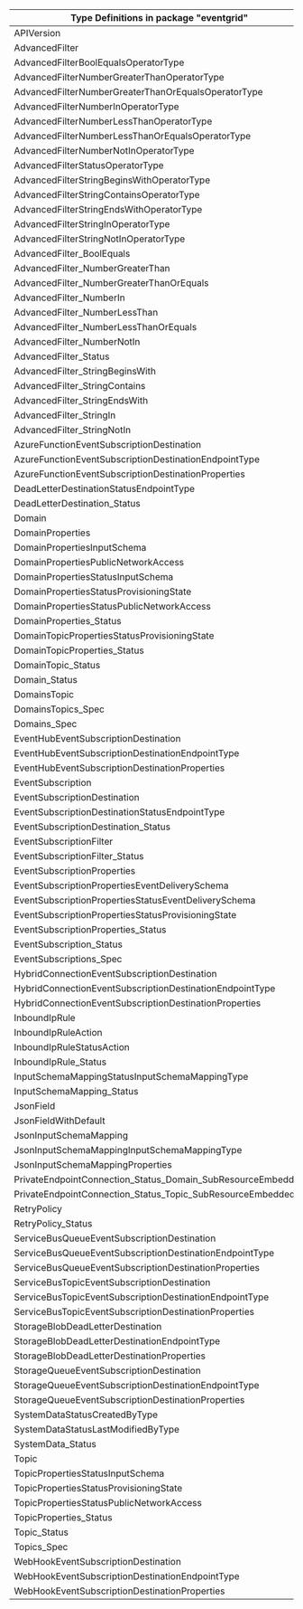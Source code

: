 | Type Definitions in package "eventgrid"                     | v1alpha1api20200601 | v1beta20200601 |
|-------------------------------------------------------------|---------------------|----------------|
| APIVersion                                                  | v1alpha1api20200601 | v1beta20200601 |
| AdvancedFilter                                              | v1alpha1api20200601 | v1beta20200601 |
| AdvancedFilterBoolEqualsOperatorType                        | v1alpha1api20200601 | v1beta20200601 |
| AdvancedFilterNumberGreaterThanOperatorType                 | v1alpha1api20200601 | v1beta20200601 |
| AdvancedFilterNumberGreaterThanOrEqualsOperatorType         | v1alpha1api20200601 | v1beta20200601 |
| AdvancedFilterNumberInOperatorType                          | v1alpha1api20200601 | v1beta20200601 |
| AdvancedFilterNumberLessThanOperatorType                    | v1alpha1api20200601 | v1beta20200601 |
| AdvancedFilterNumberLessThanOrEqualsOperatorType            | v1alpha1api20200601 | v1beta20200601 |
| AdvancedFilterNumberNotInOperatorType                       | v1alpha1api20200601 | v1beta20200601 |
| AdvancedFilterStatusOperatorType                            | v1alpha1api20200601 | v1beta20200601 |
| AdvancedFilterStringBeginsWithOperatorType                  | v1alpha1api20200601 | v1beta20200601 |
| AdvancedFilterStringContainsOperatorType                    | v1alpha1api20200601 | v1beta20200601 |
| AdvancedFilterStringEndsWithOperatorType                    | v1alpha1api20200601 | v1beta20200601 |
| AdvancedFilterStringInOperatorType                          | v1alpha1api20200601 | v1beta20200601 |
| AdvancedFilterStringNotInOperatorType                       | v1alpha1api20200601 | v1beta20200601 |
| AdvancedFilter_BoolEquals                                   | v1alpha1api20200601 | v1beta20200601 |
| AdvancedFilter_NumberGreaterThan                            | v1alpha1api20200601 | v1beta20200601 |
| AdvancedFilter_NumberGreaterThanOrEquals                    | v1alpha1api20200601 | v1beta20200601 |
| AdvancedFilter_NumberIn                                     | v1alpha1api20200601 | v1beta20200601 |
| AdvancedFilter_NumberLessThan                               | v1alpha1api20200601 | v1beta20200601 |
| AdvancedFilter_NumberLessThanOrEquals                       | v1alpha1api20200601 | v1beta20200601 |
| AdvancedFilter_NumberNotIn                                  | v1alpha1api20200601 | v1beta20200601 |
| AdvancedFilter_Status                                       | v1alpha1api20200601 | v1beta20200601 |
| AdvancedFilter_StringBeginsWith                             | v1alpha1api20200601 | v1beta20200601 |
| AdvancedFilter_StringContains                               | v1alpha1api20200601 | v1beta20200601 |
| AdvancedFilter_StringEndsWith                               | v1alpha1api20200601 | v1beta20200601 |
| AdvancedFilter_StringIn                                     | v1alpha1api20200601 | v1beta20200601 |
| AdvancedFilter_StringNotIn                                  | v1alpha1api20200601 | v1beta20200601 |
| AzureFunctionEventSubscriptionDestination                   | v1alpha1api20200601 | v1beta20200601 |
| AzureFunctionEventSubscriptionDestinationEndpointType       | v1alpha1api20200601 | v1beta20200601 |
| AzureFunctionEventSubscriptionDestinationProperties         | v1alpha1api20200601 | v1beta20200601 |
| DeadLetterDestinationStatusEndpointType                     | v1alpha1api20200601 | v1beta20200601 |
| DeadLetterDestination_Status                                | v1alpha1api20200601 | v1beta20200601 |
| Domain                                                      | v1alpha1api20200601 | v1beta20200601 |
| DomainProperties                                            | v1alpha1api20200601 | v1beta20200601 |
| DomainPropertiesInputSchema                                 | v1alpha1api20200601 | v1beta20200601 |
| DomainPropertiesPublicNetworkAccess                         | v1alpha1api20200601 | v1beta20200601 |
| DomainPropertiesStatusInputSchema                           | v1alpha1api20200601 | v1beta20200601 |
| DomainPropertiesStatusProvisioningState                     | v1alpha1api20200601 | v1beta20200601 |
| DomainPropertiesStatusPublicNetworkAccess                   | v1alpha1api20200601 | v1beta20200601 |
| DomainProperties_Status                                     | v1alpha1api20200601 | v1beta20200601 |
| DomainTopicPropertiesStatusProvisioningState                | v1alpha1api20200601 | v1beta20200601 |
| DomainTopicProperties_Status                                | v1alpha1api20200601 | v1beta20200601 |
| DomainTopic_Status                                          | v1alpha1api20200601 | v1beta20200601 |
| Domain_Status                                               | v1alpha1api20200601 | v1beta20200601 |
| DomainsTopic                                                | v1alpha1api20200601 | v1beta20200601 |
| DomainsTopics_Spec                                          | v1alpha1api20200601 | v1beta20200601 |
| Domains_Spec                                                | v1alpha1api20200601 | v1beta20200601 |
| EventHubEventSubscriptionDestination                        | v1alpha1api20200601 | v1beta20200601 |
| EventHubEventSubscriptionDestinationEndpointType            | v1alpha1api20200601 | v1beta20200601 |
| EventHubEventSubscriptionDestinationProperties              | v1alpha1api20200601 | v1beta20200601 |
| EventSubscription                                           | v1alpha1api20200601 | v1beta20200601 |
| EventSubscriptionDestination                                | v1alpha1api20200601 | v1beta20200601 |
| EventSubscriptionDestinationStatusEndpointType              | v1alpha1api20200601 | v1beta20200601 |
| EventSubscriptionDestination_Status                         | v1alpha1api20200601 | v1beta20200601 |
| EventSubscriptionFilter                                     | v1alpha1api20200601 | v1beta20200601 |
| EventSubscriptionFilter_Status                              | v1alpha1api20200601 | v1beta20200601 |
| EventSubscriptionProperties                                 | v1alpha1api20200601 | v1beta20200601 |
| EventSubscriptionPropertiesEventDeliverySchema              | v1alpha1api20200601 | v1beta20200601 |
| EventSubscriptionPropertiesStatusEventDeliverySchema        | v1alpha1api20200601 | v1beta20200601 |
| EventSubscriptionPropertiesStatusProvisioningState          | v1alpha1api20200601 | v1beta20200601 |
| EventSubscriptionProperties_Status                          | v1alpha1api20200601 | v1beta20200601 |
| EventSubscription_Status                                    | v1alpha1api20200601 | v1beta20200601 |
| EventSubscriptions_Spec                                     | v1alpha1api20200601 | v1beta20200601 |
| HybridConnectionEventSubscriptionDestination                | v1alpha1api20200601 | v1beta20200601 |
| HybridConnectionEventSubscriptionDestinationEndpointType    | v1alpha1api20200601 | v1beta20200601 |
| HybridConnectionEventSubscriptionDestinationProperties      | v1alpha1api20200601 | v1beta20200601 |
| InboundIpRule                                               | v1alpha1api20200601 | v1beta20200601 |
| InboundIpRuleAction                                         | v1alpha1api20200601 | v1beta20200601 |
| InboundIpRuleStatusAction                                   | v1alpha1api20200601 | v1beta20200601 |
| InboundIpRule_Status                                        | v1alpha1api20200601 | v1beta20200601 |
| InputSchemaMappingStatusInputSchemaMappingType              | v1alpha1api20200601 | v1beta20200601 |
| InputSchemaMapping_Status                                   | v1alpha1api20200601 | v1beta20200601 |
| JsonField                                                   | v1alpha1api20200601 | v1beta20200601 |
| JsonFieldWithDefault                                        | v1alpha1api20200601 | v1beta20200601 |
| JsonInputSchemaMapping                                      | v1alpha1api20200601 | v1beta20200601 |
| JsonInputSchemaMappingInputSchemaMappingType                | v1alpha1api20200601 | v1beta20200601 |
| JsonInputSchemaMappingProperties                            | v1alpha1api20200601 | v1beta20200601 |
| PrivateEndpointConnection_Status_Domain_SubResourceEmbedded | v1alpha1api20200601 | v1beta20200601 |
| PrivateEndpointConnection_Status_Topic_SubResourceEmbedded  | v1alpha1api20200601 | v1beta20200601 |
| RetryPolicy                                                 | v1alpha1api20200601 | v1beta20200601 |
| RetryPolicy_Status                                          | v1alpha1api20200601 | v1beta20200601 |
| ServiceBusQueueEventSubscriptionDestination                 | v1alpha1api20200601 | v1beta20200601 |
| ServiceBusQueueEventSubscriptionDestinationEndpointType     | v1alpha1api20200601 | v1beta20200601 |
| ServiceBusQueueEventSubscriptionDestinationProperties       | v1alpha1api20200601 | v1beta20200601 |
| ServiceBusTopicEventSubscriptionDestination                 | v1alpha1api20200601 | v1beta20200601 |
| ServiceBusTopicEventSubscriptionDestinationEndpointType     | v1alpha1api20200601 | v1beta20200601 |
| ServiceBusTopicEventSubscriptionDestinationProperties       | v1alpha1api20200601 | v1beta20200601 |
| StorageBlobDeadLetterDestination                            | v1alpha1api20200601 | v1beta20200601 |
| StorageBlobDeadLetterDestinationEndpointType                | v1alpha1api20200601 | v1beta20200601 |
| StorageBlobDeadLetterDestinationProperties                  | v1alpha1api20200601 | v1beta20200601 |
| StorageQueueEventSubscriptionDestination                    | v1alpha1api20200601 | v1beta20200601 |
| StorageQueueEventSubscriptionDestinationEndpointType        | v1alpha1api20200601 | v1beta20200601 |
| StorageQueueEventSubscriptionDestinationProperties          | v1alpha1api20200601 | v1beta20200601 |
| SystemDataStatusCreatedByType                               | v1alpha1api20200601 | v1beta20200601 |
| SystemDataStatusLastModifiedByType                          | v1alpha1api20200601 | v1beta20200601 |
| SystemData_Status                                           | v1alpha1api20200601 | v1beta20200601 |
| Topic                                                       | v1alpha1api20200601 | v1beta20200601 |
| TopicPropertiesStatusInputSchema                            | v1alpha1api20200601 | v1beta20200601 |
| TopicPropertiesStatusProvisioningState                      | v1alpha1api20200601 | v1beta20200601 |
| TopicPropertiesStatusPublicNetworkAccess                    | v1alpha1api20200601 | v1beta20200601 |
| TopicProperties_Status                                      | v1alpha1api20200601 | v1beta20200601 |
| Topic_Status                                                | v1alpha1api20200601 | v1beta20200601 |
| Topics_Spec                                                 | v1alpha1api20200601 | v1beta20200601 |
| WebHookEventSubscriptionDestination                         | v1alpha1api20200601 | v1beta20200601 |
| WebHookEventSubscriptionDestinationEndpointType             | v1alpha1api20200601 | v1beta20200601 |
| WebHookEventSubscriptionDestinationProperties               | v1alpha1api20200601 | v1beta20200601 |

